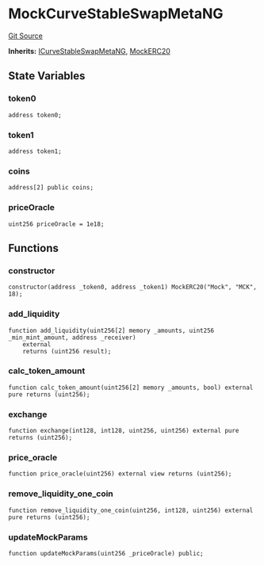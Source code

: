 # MockCurveStableSwapMetaNG
[Git Source](https://github.com/ubiquity/ubiquity-dollar/blob/49f9572156af908d8e01f3af3e3983810b447fee/src/dollar/mocks/MockCurveStableSwapMetaNG.sol)

**Inherits:**
[ICurveStableSwapMetaNG](/src/dollar/interfaces/ICurveStableSwapMetaNG.sol/interface.ICurveStableSwapMetaNG.md), [MockERC20](/src/dollar/mocks/MockERC20.sol/contract.MockERC20.md)


## State Variables
### token0

```solidity
address token0;
```


### token1

```solidity
address token1;
```


### coins

```solidity
address[2] public coins;
```


### priceOracle

```solidity
uint256 priceOracle = 1e18;
```


## Functions
### constructor


```solidity
constructor(address _token0, address _token1) MockERC20("Mock", "MCK", 18);
```

### add_liquidity


```solidity
function add_liquidity(uint256[2] memory _amounts, uint256 _min_mint_amount, address _receiver)
    external
    returns (uint256 result);
```

### calc_token_amount


```solidity
function calc_token_amount(uint256[2] memory _amounts, bool) external pure returns (uint256);
```

### exchange


```solidity
function exchange(int128, int128, uint256, uint256) external pure returns (uint256);
```

### price_oracle


```solidity
function price_oracle(uint256) external view returns (uint256);
```

### remove_liquidity_one_coin


```solidity
function remove_liquidity_one_coin(uint256, int128, uint256) external pure returns (uint256);
```

### updateMockParams


```solidity
function updateMockParams(uint256 _priceOracle) public;
```


